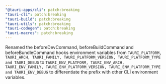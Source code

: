 ```yaml
---
"@tauri-apps/cli": patch:breaking
"tauri-cli": patch:breaking
"tauri-build": patch:breaking
"tauri-utils": patch:breaking
"tauri-codegen": patch:breaking
"tauri-macros": patch:breaking
---
```


Renamed the beforeDevCommand, beforeBuildCommand and beforeBundleCommand hooks environment variables from `TAURI_PLATFORM, TAURI_ARCH, TAURI_FAMILY, TAURI_PLATFORM_VERSION, TAURI_PLATFORM_TYPE and TAURI_DEBUG` to `TAURI_ENV_PLATFORM, TAURI_ENV_ARCH, TAURI_ENV_FAMILY, TAURI_ENV_PLATFORM_VERSION, TAURI_ENV_PLATFORM_TYPE and TAURI_ENV_DEBUG` to differentiate the prefix with other CLI environment variables.
